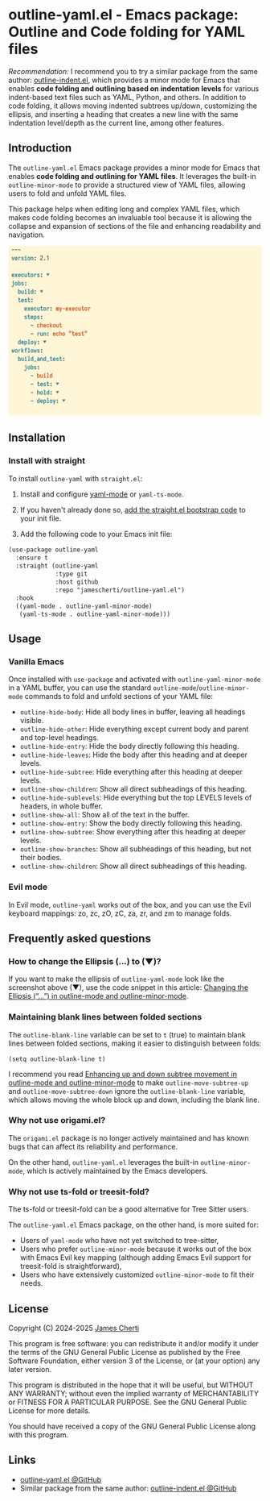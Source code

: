 # outline-yaml.el - Emacs package: Outline and Code folding for YAML files

_Recommendation:_ I recommend you to try a similar package from the same author: [outline-indent.el](https://github.com/jamescherti/outline-indent.el), which provides a minor mode for Emacs that enables **code folding and outlining based on indentation levels** for various indent-based text files such as YAML, Python, and others. In addition to code folding, it allows moving indented subtrees up/down, customizing the ellipsis, and inserting a heading that creates a new line with the same indentation level/depth as the current line, among other features.

## Introduction

The `outline-yaml.el` Emacs package provides a minor mode for Emacs that enables **code folding and outlining for YAML files**. It leverages the built-in `outline-minor-mode` to provide a structured view of YAML files, allowing users to fold and unfold YAML files.

This package helps when editing long and complex YAML files, which makes code folding becomes an invaluable tool because it is allowing the collapse and expansion of sections of the file and enhancing readability and navigation.

![](https://raw.githubusercontent.com/jamescherti/outline-yaml.el/main/.screenshot.png)

## Installation

### Install with straight

To install `outline-yaml` with `straight.el`:

1. Install and configure [yaml-mode](https://github.com/yoshiki/yaml-mode) or `yaml-ts-mode`.

2. If you haven't already done so, [add the straight.el bootstrap code](https://github.com/radian-software/straight.el?tab=readme-ov-file#getting-started) to your init file.

2. Add the following code to your Emacs init file:
```
(use-package outline-yaml
  :ensure t
  :straight (outline-yaml
             :type git
             :host github
             :repo "jamescherti/outline-yaml.el")
  :hook
  ((yaml-mode . outline-yaml-minor-mode)
   (yaml-ts-mode . outline-yaml-minor-mode)))
```

## Usage

### Vanilla Emacs

Once installed with `use-package` and activated with `outline-yaml-minor-mode` in a YAML buffer, you can use the standard `outline-mode`/`outline-minor-mode` commands to fold and unfold sections of your YAML file:
- `outline-hide-body`: Hide all body lines in buffer, leaving all headings visible.
- `outline-hide-other`: Hide everything except current body and parent and top-level headings.
- `outline-hide-entry`: Hide the body directly following this heading.
- `outline-hide-leaves`: Hide the body after this heading and at deeper levels.
- `outline-hide-subtree`: Hide everything after this heading at deeper levels.
- `outline-show-children`: Show all direct subheadings of this heading.
- `outline-hide-sublevels`: Hide everything but the top LEVELS levels of headers, in whole buffer.
- `outline-show-all`: Show all of the text in the buffer.
- `outline-show-entry`: Show the body directly following this heading.
- `outline-show-subtree`: Show everything after this heading at deeper levels.
- `outline-show-branches`: Show all subheadings of this heading, but not their bodies.
- `outline-show-children`: Show all direct subheadings of this heading.

### Evil mode

In Evil mode, `outline-yaml` works out of the box, and you can use the Evil keyboard mappings: zo, zc, zO, zC, za, zr, and zm to manage folds.

## Frequently asked questions

### How to change the Ellipsis (...) to (▼)?

If you want to make the ellipsis of `outline-yaml-mode` look like the screenshot above (▼), use the code snippet in this article: [Changing the Ellipsis (“…”) in outline-mode and outline-minor-mode](https://www.jamescherti.com/emacs-customize-ellipsis-outline-minor-mode/).

### Maintaining blank lines between folded sections

The `outline-blank-line` variable can be set to `t` (true) to maintain blank lines between folded sections, making it easier to distinguish between folds:

```
(setq outline-blank-line t)
```

I recommend you read [Enhancing up and down subtree movement in outline-mode and outline-minor-mode](https://www.jamescherti.com/outline-mode-enhance-move-subtree-up-down/) to make `outline-move-subtree-up` and `outline-move-subtree-down` ignore the `outline-blank-line` variable, which allows moving the whole block up and down, including the blank line.

### Why not use origami.el?

The `origami.el` package is no longer actively maintained and has known bugs that can affect its reliability and performance.

On the other hand, `outline-yaml.el` leverages the built-in `outline-minor-mode`, which is actively maintained by the Emacs developers.

### Why not use ts-fold or treesit-fold?

The ts-fold or treesit-fold can be a good alternative for Tree Sitter users.

The `outline-yaml.el` Emacs package, on the other hand, is more suited for:
- Users of `yaml-mode` who have not yet switched to tree-sitter,
- Users who prefer `outline-minor-mode` because it works out of the box with Emacs Evil key mapping (although adding Emacs Evil support for treesit-fold is straightforward),
- Users who have extensively customized `outline-minor-mode` to fit their needs.

## License

Copyright (C) 2024-2025 [James Cherti](https://www.jamescherti.com)

This program is free software: you can redistribute it and/or modify it under the terms of the GNU General Public License as published by the Free Software Foundation, either version 3 of the License, or (at your option) any later version.

This program is distributed in the hope that it will be useful, but WITHOUT ANY WARRANTY; without even the implied warranty of MERCHANTABILITY or FITNESS FOR A PARTICULAR PURPOSE. See the GNU General Public License for more details.

You should have received a copy of the GNU General Public License along with this program.

## Links

- [outline-yaml.el @GitHub](https://github.com/jamescherti/outline-yaml.el)
- Similar package from the same author: [outline-indent.el @GitHub](https://github.com/jamescherti/outline-indent.el)
